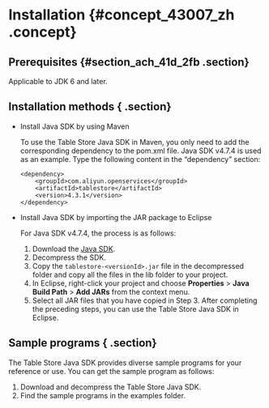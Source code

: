 # Installation {#concept_43007_zh .concept}

## Prerequisites {#section_ach_41d_2fb .section}

Applicable to JDK 6 and later.

## Installation methods { .section}

-   Install Java SDK by using Maven

    To use the Table Store Java SDK in Maven, you only need to add the corresponding dependency to the pom.xml file. Java SDK v4.7.4 is used as an example. Type the following content in the “dependency” section:

    ```language-xml
    <dependency>
        <groupId>com.aliyun.openservices</groupId>
        <artifactId>tablestore</artifactId>
        <version>4.3.1</version>
    </dependency>
    
    ```

-   Install Java SDK by importing the JAR package to Eclipse

    For Java SDK v4.7.4, the process is as follows:

    1.  Download the [Java SDK](http://docs-aliyun.cn-hangzhou.oss.aliyun-inc.com/assets/attach/86690/cn_zh/1540433142084/tablestore-4.7.4-release.zip).
    2.  Decompress the SDK.
    3.  Copy the `tablestore-<versionId>.jar` file in the decompressed folder and copy all the files in the lib folder to your project.
    4.  In Eclipse, right-click your project and choose **Properties** \> **Java Build Path** \> **Add JARs** from the context menu.
    5.  Select all JAR files that you have copied in Step 3.
    After completing the preceding steps, you can use the Table Store Java SDK in Eclipse.


## Sample programs { .section}

The Table Store Java SDK provides diverse sample programs for your reference or use. You can get the sample program as follows:

1.  Download and decompress the Table Store Java SDK.
2.  Find the sample programs in the examples folder.

